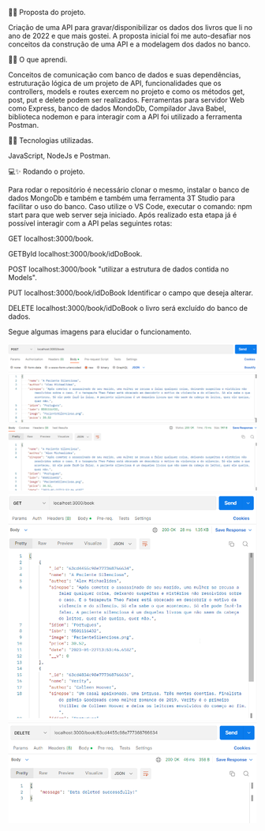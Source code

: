🚀✨ Proposta do projeto.

Criação de uma API para gravar/disponibilizar os dados dos livros que li no ano de 2022 e que mais gostei. A proposta inicial foi me auto-desafiar nos conceitos da construção de uma API e a modelagem dos dados no banco.


🧠✨ O que aprendi.

Conceitos de comunicação com banco de dados e suas dependências, estruturação lógica de um projeto de API, funcionalidades que os controllers, models e routes exercem no projeto e como os métodos get, post, put e delete podem ser realizados. Ferramentas para servidor Web como Express, banco de dados MondoDb, Compilador Java Babel, biblioteca nodemon e para interagir com a API foi utilizado a ferramenta Postman.


🔧✨ Tecnologias utilizadas.

JavaScript, NodeJs e Postman.


💻✨ Rodando o projeto.

Para rodar o repositório é necessário clonar o mesmo, instalar o banco de dados MongoDb e também e também uma ferramenta 3T Studio para facilitar o uso do banco. Caso utilize o VS Code, executar o comando: npm start para que web server seja iniciado. Após realizado esta etapa já é possível interagir com a API pelas seguintes rotas:
 
 GET localhost:3000/book.

 GETById localhost:3000/book/idDoBook.

 POST   localhost:3000/book  "utilizar a estrutura de dados contida no Models".

 PUT   localhost:3000/book/idDoBook Identificar o campo que deseja alterar.

 DELETE  localhost:3000/book/idDoBook o livro será excluído do banco de dados.

Segue algumas imagens para elucidar o funcionamento.

![alt text](assets/images/Readme/POST.png)
![alt text](assets/images/Readme/GET.png)
![alt text](assets/images/Readme/DELETE.png)

